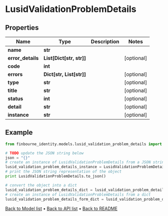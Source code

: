 # LusidValidationProblemDetails


## Properties
Name | Type | Description | Notes
------------ | ------------- | ------------- | -------------
**name** | **str** |  | 
**error_details** | **List[Dict[str, str]]** |  | [optional] 
**code** | **int** |  | 
**errors** | **Dict[str, List[str]]** |  | [optional] 
**type** | **str** |  | [optional] 
**title** | **str** |  | [optional] 
**status** | **int** |  | [optional] 
**detail** | **str** |  | [optional] 
**instance** | **str** |  | [optional] 

## Example

```python
from finbourne_identity.models.lusid_validation_problem_details import LusidValidationProblemDetails

# TODO update the JSON string below
json = "{}"
# create an instance of LusidValidationProblemDetails from a JSON string
lusid_validation_problem_details_instance = LusidValidationProblemDetails.from_json(json)
# print the JSON string representation of the object
print LusidValidationProblemDetails.to_json()

# convert the object into a dict
lusid_validation_problem_details_dict = lusid_validation_problem_details_instance.to_dict()
# create an instance of LusidValidationProblemDetails from a dict
lusid_validation_problem_details_form_dict = lusid_validation_problem_details.from_dict(lusid_validation_problem_details_dict)
```
[Back to Model list](../README.md#documentation-for-models) &#8226; [Back to API list](../README.md#documentation-for-api-endpoints) &#8226; [Back to README](../README.md)


